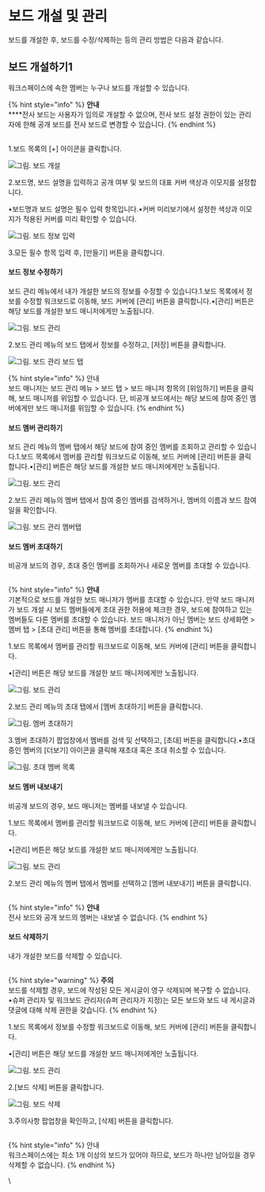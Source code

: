 # 보드 개설 및 관리

보드를 개설한 후, 보드를 수정/삭제하는 등의 관리 방법은 다음과 같습니다.

## 보드 개설하기1

워크스페이스에 속한 멤버는 누구나 보드를 개설할 수 있습니다.

{% hint style="info" %}
**안내**\
\*\*\*\*전사 보드는 사용자가 임의로 개설할 수 없으며, 전사 보드 설정 권한이 있는 관리자에 한해 공개 보드를 전사 보드로 변경할 수 있습니다.
{% endhint %}

![그림. 보드 개설](data:image/gif;base64,R0lGODlhAQABAIAAAP///wAAACH5BAEAAAAALAAAAAABAAEAAAICRAEAOw==)

1.보드 목록의 \[+] 아이콘을 클릭합니다.

![그림. 보드 개설](https://oopy.lazyrockets.com/api/v2/notion/image?src=https%3A%2F%2Fs3-us-west-2.amazonaws.com%2Fsecure.notion-static.com%2Ff7c857ce-3556-411d-84ad-3d7f1c22d08f%2FUntitled.png\&blockId=ad784fe2-fe0f-4385-a025-6b6d2ac43249)

2.보드명, 보드 설명을 입력하고 공개 여부 및 보드의 대표 커버 색상과 이모지를 설정합니다.

•보드명과 보드 설명은 필수 입력 항목입니다.•커버 미리보기에서 설정한 색상과 이모지가 적용된 커버를 미리 확인할 수 있습니다.

![그림. 보드 정보 입력](https://oopy.lazyrockets.com/api/v2/notion/image?src=https%3A%2F%2Fs3-us-west-2.amazonaws.com%2Fsecure.notion-static.com%2F6a6d841c-75d1-4e66-a48e-b54d92e7e80e%2FUntitled.png\&blockId=75baaddb-ba58-4b32-a738-058c8395b28e)

3.모든 필수 항목 입력 후, \[만들기] 버튼을 클릭합니다.

#### 보드 정보 수정하기

보드 관리 메뉴에서 내가 개설한 보드의 정보를 수정할 수 있습니다.1.보드 목록에서 정보를 수정할 워크보드로 이동해, 보드 커버에 \[관리] 버튼을 클릭합니다.•\[관리] 버튼은 해당 보드를 개설한 보드 매니저에게만 노출됩니다.

![그림. 보드 관리](https://oopy.lazyrockets.com/api/v2/notion/image?src=https%3A%2F%2Fs3-us-west-2.amazonaws.com%2Fsecure.notion-static.com%2F5e7f81b1-e516-401e-917a-839a52a2f406%2FUntitled.png\&blockId=3670b3eb-f756-42d5-97f5-a94681da9551)

2.보드 관리 메뉴의 보드 탭에서 정보를 수정하고, \[저장] 버튼을 클릭합니다.

![그림. 보드 관리 보드 탭](https://oopy.lazyrockets.com/api/v2/notion/image?src=https%3A%2F%2Fs3-us-west-2.amazonaws.com%2Fsecure.notion-static.com%2F6a3ba136-4f38-4796-baa0-37cf29a47f2f%2F%25EB%25B3%25B4%25EB%2593%259C\_%25EA%25B4%2580%25EB%25A6%25AC\_%25EB%25B3%25B4%25EB%2593%259C\_%25ED%2583%25AD.png\&blockId=2797d7e8-8a1b-4daf-9eb1-5f7836694fc1)

{% hint style="info" %}
안내\
보드 매니저는 보드 관리 메뉴 > 보드 탭 > 보드 매니저 항목의 \[위임하기] 버튼을 클릭해, 보드 매니저를 위임할 수 있습니다. 단, 비공개 보드에서는 해당 보드에 참여 중인 멤버에게만 보드 매니저를 위임할 수 있습니다.
{% endhint %}

#### 보드 멤버 관리하기

보드 관리 메뉴의 멤버 탭에서 해당 보드에 참여 중인 멤버를 조회하고 관리할 수 있습니다.1.보드 목록에서 멤버를 관리할 워크보드로 이동해, 보드 커버에 \[관리] 버튼을 클릭합니다.•\[관리] 버튼은 해당 보드를 개설한 보드 매니저에게만 노출됩니다.

![그림. 보드 관리](https://oopy.lazyrockets.com/api/v2/notion/image?src=https%3A%2F%2Fs3-us-west-2.amazonaws.com%2Fsecure.notion-static.com%2F5e7f81b1-e516-401e-917a-839a52a2f406%2FUntitled.png\&blockId=9d1ff9a1-a0bd-4d61-871c-7d271ee09047)

2.보드 관리 메뉴의 멤버 탭에서 참여 중인 멤버를 검색하거나, 멤버의 이름과 보드 참여일을 확인합니다.

![그림. 보드 관리 멤버탭](https://oopy.lazyrockets.com/api/v2/notion/image?src=https%3A%2F%2Fs3-us-west-2.amazonaws.com%2Fsecure.notion-static.com%2F6559cd62-d20c-4d93-b4f6-d08187b443e4%2FUntitled.png\&blockId=9272c9b4-9f4e-4577-ba41-cb53971bbc17)

#### 보드 멤버 초대하기

비공개 보드의 경우, 초대 중인 멤버를 조회하거나 새로운 멤버를 초대할 수 있습니다.

![](data:image/gif;base64,R0lGODlhAQABAIAAAP///wAAACH5BAEAAAAALAAAAAABAAEAAAICRAEAOw==)

{% hint style="info" %}
**안내**\
기본적으로 보드를 개설한 보드 매니저가 멤버를 초대할 수 있습니다. 만약 보드 매니저가 보드 개설 시 보드 멤버들에게 초대 권한 허용에 체크한 경우, 보드에 참여하고 있는 멤버들도 다른 멤버를 초대할 수 있습니다. 보드 매니저가 아닌 멤버는 보드 상세화면 > 멤버 탭 > \[초대 관리] 버튼을 통해 멤버를 초대합니다.
{% endhint %}

1.보드 목록에서 멤버를 관리할 워크보드로 이동해, 보드 커버에 \[관리] 버튼을 클릭합니다.

•\[관리] 버튼은 해당 보드를 개설한 보드 매니저에게만 노출됩니다.

![그림. 보드 관리](https://oopy.lazyrockets.com/api/v2/notion/image?src=https%3A%2F%2Fs3-us-west-2.amazonaws.com%2Fsecure.notion-static.com%2F5e7f81b1-e516-401e-917a-839a52a2f406%2FUntitled.png\&blockId=159f9373-9afd-4469-9ccb-05f04bfd7580)

2.보드 관리 메뉴의 초대 탭에서 \[멤버 초대하기] 버튼을 클릭합니다.

![그림. 멤버 초대하기](https://oopy.lazyrockets.com/api/v2/notion/image?src=https%3A%2F%2Fs3-us-west-2.amazonaws.com%2Fsecure.notion-static.com%2Ffd41d088-446b-4582-b56a-b8f02a6da0a4%2F%25EB%25B3%25B4%25EB%2593%259C\_%25EA%25B4%2580%25EB%25A6%25AC\_%25EC%25B4%2588%25EB%258C%2580\_%25ED%2583%25AD.png\&blockId=d9969f23-c7b7-4095-a6ca-7141420e47f8)

3.멤버 초대하기 팝업창에서 멤버를 검색 및 선택하고, \[초대] 버튼을 클릭합니다.•초대 중인 멤버의 \[더보기] 아이콘을 클릭해 재초대 혹은 초대 취소할 수 있습니다.

![그림. 초대 멤버 목록](https://oopy.lazyrockets.com/api/v2/notion/image?src=https%3A%2F%2Fs3-us-west-2.amazonaws.com%2Fsecure.notion-static.com%2F0c1f655c-b7e4-4248-94c8-726535e101aa%2F%25EB%25B3%25B4%25EB%2593%259C\_%25EA%25B4%2580%25EB%25A6%25AC\_%25EC%25B4%2588%25EB%258C%2580\_%25ED%2583%25AD\_\(1\).png\&blockId=6204c9ef-75aa-4ec7-a781-9acf6ec9a8e6)

#### 보드 멤버 내보내기

비공개 보드의 경우, 보드 매니저는 멤버를 내보낼 수 있습니다.

1.보드 목록에서 멤버를 관리할 워크보드로 이동해, 보드 커버에 \[관리] 버튼을 클릭합니다.

•\[관리] 버튼은 해당 보드를 개설한 보드 매니저에게만 노출됩니다.

![그림. 보드 관리](https://oopy.lazyrockets.com/api/v2/notion/image?src=https%3A%2F%2Fs3-us-west-2.amazonaws.com%2Fsecure.notion-static.com%2F5e7f81b1-e516-401e-917a-839a52a2f406%2FUntitled.png\&blockId=7676302f-ea32-4e15-88cd-eb56e51345cb)

2.보드 관리 메뉴의 멤버 탭에서 멤버를 선택하고 \[멤버 내보내기] 버튼을 클릭합니다.

![](data:image/gif;base64,R0lGODlhAQABAIAAAP///wAAACH5BAEAAAAALAAAAAABAAEAAAICRAEAOw==)

{% hint style="info" %}
**안내**\
전사 보드와 공개 보드의 멤버는 내보낼 수 없습니다.
{% endhint %}

#### 보드 삭제하기

내가 개설한 보드를 삭제할 수 있습니다.

![](data:image/gif;base64,R0lGODlhAQABAIAAAP///wAAACH5BAEAAAAALAAAAAABAAEAAAICRAEAOw==)

{% hint style="warning" %}
**주의**\
보드를 삭제할 경우, 보드에 작성된 모든 게시글이 영구 삭제되며 복구할 수 없습니다.\
•슈퍼 관리자 및 워크보드 관리자(슈퍼 관리자가 지정)는 모든 보드와 보드 내 게시글과 댓글에 대해 삭제 권한을 갖습니다.
{% endhint %}

1.보드 목록에서 정보를 수정할 워크보드로 이동해, 보드 커버에 \[관리] 버튼을 클릭합니다.

•\[관리] 버튼은 해당 보드를 개설한 보드 매니저에게만 노출됩니다.

![그림. 보드 관리](https://oopy.lazyrockets.com/api/v2/notion/image?src=https%3A%2F%2Fs3-us-west-2.amazonaws.com%2Fsecure.notion-static.com%2F5e7f81b1-e516-401e-917a-839a52a2f406%2FUntitled.png\&blockId=abbb2247-49ca-4935-bc3a-344cbe25d89d)

2.\[보드 삭제] 버튼을 클릭합니다.

![그림. 보드 삭제](https://oopy.lazyrockets.com/api/v2/notion/image?src=https%3A%2F%2Fs3-us-west-2.amazonaws.com%2Fsecure.notion-static.com%2Fb0ad113e-b29b-4669-aeb1-48d5fe03e705%2FUntitled.png\&blockId=6c533a95-1eaf-4db7-bef0-fe0f2daea7bd)

3.주의사항 팝업창을 확인하고, \[삭제] 버튼을 클릭합니다.

![](data:image/gif;base64,R0lGODlhAQABAIAAAP///wAAACH5BAEAAAAALAAAAAABAAEAAAICRAEAOw==)

{% hint style="info" %}
안내\
워크스페이스에는 최소 1개 이상의 보드가 있어야 하므로, 보드가 하나만 남아있을 경우 삭제할 수 없습니다.
{% endhint %}

\\
